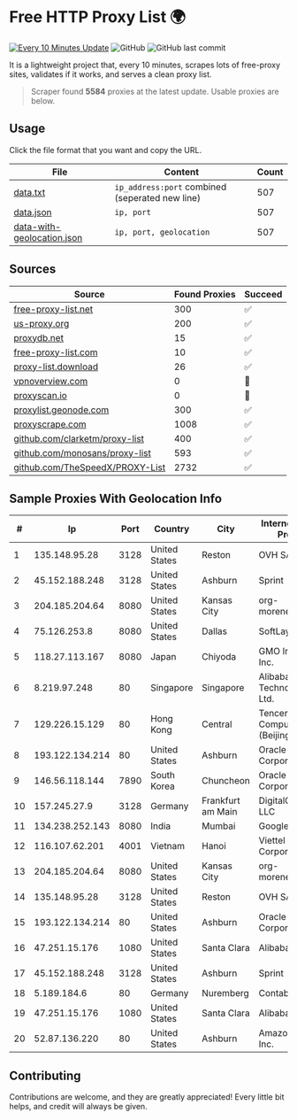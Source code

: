 
# Free HTTP Proxy List 🌍

[![Every 10 Minutes Update](https://github.com/mertguvencli/http-proxy-list/actions/workflows/main.yml/badge.svg?branch=main)](https://github.com/mertguvencli/http-proxy-list/actions/workflows/main.yml)
![GitHub](https://img.shields.io/github/license/mertguvencli/http-proxy-list)
![GitHub last commit](https://img.shields.io/github/last-commit/mertguvencli/http-proxy-list)

It is a lightweight project that, every 10 minutes, scrapes lots of free-proxy sites, validates if it works, and serves a clean proxy list.


> Scraper found **5584** proxies at the latest update. Usable proxies are below.

## Usage

Click the file format that you want and copy the URL.


|File|Content|Count|
|----|-------|-----|
|[data.txt](https://raw.githubusercontent.com/mertguvencli/http-proxy-list/main/proxy-list/data.txt)|`ip_address:port` combined (seperated new line)|507|
|[data.json](https://raw.githubusercontent.com/mertguvencli/http-proxy-list/main/proxy-list/data.json)|`ip, port`|507|
|[data-with-geolocation.json](https://raw.githubusercontent.com/mertguvencli/http-proxy-list/main/proxy-list/data-with-geolocation.json)|`ip, port, geolocation`|507|

## Sources

|Source|Found Proxies|Succeed|
|------|-------------|-------|
|[free-proxy-list.net](https://free-proxy-list.net)|300|✅|
|[us-proxy.org](https://www.us-proxy.org)|200|✅|
|[proxydb.net](http://proxydb.net)|15|✅|
|[free-proxy-list.com](https://free-proxy-list.com/?page=&port=&type%5B%5D=http&type%5B%5D=https&up_time=0&search=Search)|10|✅|
|[proxy-list.download](https://www.proxy-list.download/HTTP)|26|✅|
|[vpnoverview.com](https://vpnoverview.com/privacy/anonymous-browsing/free-proxy-servers)|0|🚫|
|[proxyscan.io](https://www.proxyscan.io)|0|🚫|
|[proxylist.geonode.com](https://proxylist.geonode.com/api/proxy-list?limit=300&page=1&sort_by=lastChecked&sort_type=desc&protocols=http,https)|300|✅|
|[proxyscrape.com](https://api.proxyscrape.com/v2/?request=displayproxies&protocol=http&timeout=10000&country=all&ssl=all&anonymity=all)|1008|✅|
|[github.com/clarketm/proxy-list](https://raw.githubusercontent.com/clarketm/proxy-list/master/proxy-list-raw.txt)|400|✅|
|[github.com/monosans/proxy-list](https://raw.githubusercontent.com/monosans/proxy-list/main/proxies/http.txt)|593|✅|
|[github.com/TheSpeedX/PROXY-List](https://raw.githubusercontent.com/TheSpeedX/PROXY-List/master/http.txt)|2732|✅|


## Sample Proxies With Geolocation Info

|#|Ip|Port|Country|City|Internet Service Provider|
|-|--|----|-------|----|-------------------------|
|1|135.148.95.28|3128|United States|Reston|OVH SAS|
|2|45.152.188.248|3128|United States|Ashburn|Sprint|
|3|204.185.204.64|8080|United States|Kansas City|org-morenet.more.net|
|4|75.126.253.8|8080|United States|Dallas|SoftLayer|
|5|118.27.113.167|8080|Japan|Chiyoda|GMO Internet, Inc.|
|6|8.219.97.248|80|Singapore|Singapore|Alibaba (US) Technology Co., Ltd.|
|7|129.226.15.129|80|Hong Kong|Central|Tencent Cloud Computing (Beijing) Co|
|8|193.122.134.214|80|United States|Ashburn|Oracle Corporation|
|9|146.56.118.144|7890|South Korea|Chuncheon|Oracle Corporation|
|10|157.245.27.9|3128|Germany|Frankfurt am Main|DigitalOcean, LLC|
|11|134.238.252.143|8080|India|Mumbai|Google LLC|
|12|116.107.62.201|4001|Vietnam|Hanoi|Viettel Corporation|
|13|204.185.204.64|8080|United States|Kansas City|org-morenet.more.net|
|14|135.148.95.28|3128|United States|Reston|OVH SAS|
|15|193.122.134.214|80|United States|Ashburn|Oracle Corporation|
|16|47.251.15.176|1080|United States|Santa Clara|Alibaba.com LLC|
|17|45.152.188.248|3128|United States|Ashburn|Sprint|
|18|5.189.184.6|80|Germany|Nuremberg|Contabo GmbH|
|19|47.251.15.176|1080|United States|Santa Clara|Alibaba.com LLC|
|20|52.87.136.220|80|United States|Ashburn|Amazon.com, Inc.|



## Contributing

Contributions are welcome, and they are greatly appreciated! Every
little bit helps, and credit will always be given.

